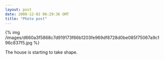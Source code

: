 ```yaml
---
layout: post
date: 2008-12-02 06:29:36 GMT
title: "Photo post"
---
```

{% img /images/d660a3f5868c7d919173f66b1203fe969df8728d0be085f75067a9c196c837f5.jpg %}

The house is starting to take shape.